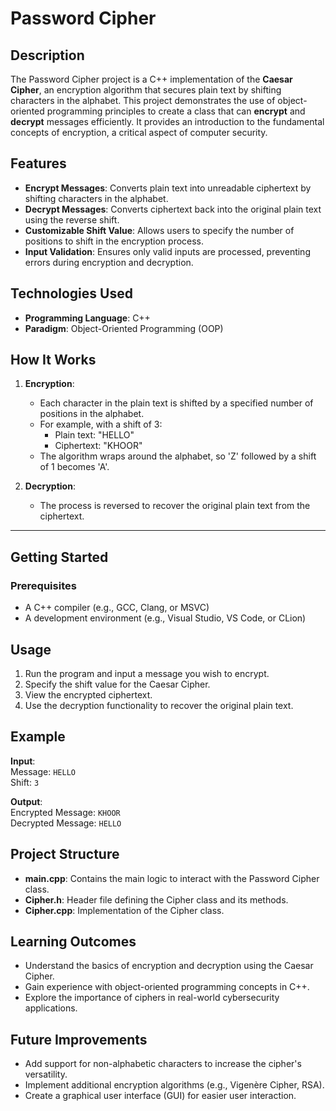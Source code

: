 

# **Password Cipher**

## **Description**
The Password Cipher project is a C++ implementation of the **Caesar Cipher**, an encryption algorithm that secures plain text by shifting characters in the alphabet. This project demonstrates the use of object-oriented programming principles to create a class that can **encrypt** and **decrypt** messages efficiently. It provides an introduction to the fundamental concepts of encryption, a critical aspect of computer security.


## **Features**
- **Encrypt Messages**: Converts plain text into unreadable ciphertext by shifting characters in the alphabet.  
- **Decrypt Messages**: Converts ciphertext back into the original plain text using the reverse shift.  
- **Customizable Shift Value**: Allows users to specify the number of positions to shift in the encryption process.  
- **Input Validation**: Ensures only valid inputs are processed, preventing errors during encryption and decryption.


## **Technologies Used**
- **Programming Language**: C++  
- **Paradigm**: Object-Oriented Programming (OOP)  


## **How It Works**
1. **Encryption**:
   - Each character in the plain text is shifted by a specified number of positions in the alphabet.
   - For example, with a shift of 3:
     - Plain text: "HELLO"
     - Ciphertext: "KHOOR"
   - The algorithm wraps around the alphabet, so 'Z' followed by a shift of 1 becomes 'A'.
   
2. **Decryption**:
   - The process is reversed to recover the original plain text from the ciphertext.

---

## **Getting Started**
### **Prerequisites**
- A C++ compiler (e.g., GCC, Clang, or MSVC)
- A development environment (e.g., Visual Studio, VS Code, or CLion)


## **Usage**
1. Run the program and input a message you wish to encrypt.
2. Specify the shift value for the Caesar Cipher.
3. View the encrypted ciphertext.
4. Use the decryption functionality to recover the original plain text.


## **Example**
**Input**:  
Message: `HELLO`  
Shift: `3`  

**Output**:  
Encrypted Message: `KHOOR`  
Decrypted Message: `HELLO`


## **Project Structure**
- **main.cpp**: Contains the main logic to interact with the Password Cipher class.
- **Cipher.h**: Header file defining the Cipher class and its methods.
- **Cipher.cpp**: Implementation of the Cipher class.


## **Learning Outcomes**
- Understand the basics of encryption and decryption using the Caesar Cipher.
- Gain experience with object-oriented programming concepts in C++.
- Explore the importance of ciphers in real-world cybersecurity applications.


## **Future Improvements**
- Add support for non-alphabetic characters to increase the cipher's versatility.
- Implement additional encryption algorithms (e.g., Vigenère Cipher, RSA).
- Create a graphical user interface (GUI) for easier user interaction.

